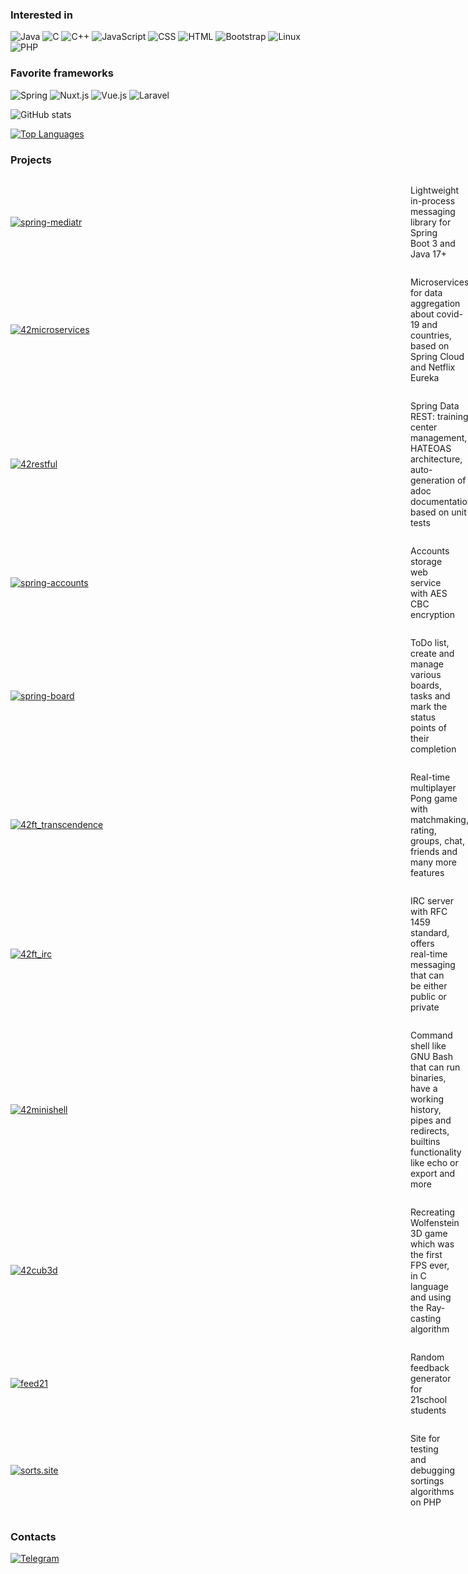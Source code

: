 ### Interested in

![Java](https://img.shields.io/badge/Java-ED8B00?style=for-the-badge&logo=java&logoColor=white)
![C](https://img.shields.io/badge/C-00599C?style=for-the-badge&logo=c&logoColor=white)
![C++](https://img.shields.io/badge/C%2B%2B-00599C?style=for-the-badge&logo=c%2B%2B&logoColor=white)
![JavaScript](https://img.shields.io/badge/JavaScript-F7DF1E?style=for-the-badge&logo=javascript&logoColor=black)
![CSS](https://img.shields.io/badge/CSS-239120?&style=for-the-badge&logo=css3&logoColor=white)
![HTML](https://img.shields.io/badge/HTML-239120?style=for-the-badge&logo=html5&logoColor=white)
![Bootstrap](https://img.shields.io/badge/Bootstrap-563D7C?style=for-the-badge&logo=bootstrap&logoColor=white)
![Linux](https://img.shields.io/badge/Linux-E95420?style=for-the-badge&logo=linux&logoColor=white)
![PHP](https://img.shields.io/badge/PHP-777BB4?style=for-the-badge&logo=php&logoColor=white)

### Favorite frameworks

![Spring](https://img.shields.io/badge/Spring-6DB33F?style=for-the-badge&logo=spring&logoColor=white)
![Nuxt.js](https://img.shields.io/badge/Nuxt.js-35495E?style=for-the-badge&logo=nuxt&logoColor=4FC08D)
![Vue.js](https://img.shields.io/badge/Vue.js-35495E?style=for-the-badge&logo=vue.js&logoColor=4FC08D)
![Laravel](https://img.shields.io/badge/Laravel-FF2D20?style=for-the-badge&logo=laravel&logoColor=white)

![GitHub stats](https://github-readme-stats.vercel.app/api?username=AdmiralXy&show_icons=true&theme=tokyonight)

[![Top Languages](https://github-readme-stats.vercel.app/api/top-langs/?username=AdmiralXy&layout=compact&theme=tokyonight&hide=CSS,Roff,Objective-C,JavaScript)](https://github.com/anuraghazra/github-readme-stats)

### Projects

<div style="display: flex; align-items: center;">
    <a style="min-width: calc(16vh - 10px)" href="https://github.com/AdmiralXy/spring-mediatr">
        <img src="https://img.shields.io/badge/Spring-Mediatr-1?style=for-the-badge&logo=Spring&color=%2393c47d" alt="spring-mediatr">
    </a>
    <p style="padding-left: 10px">Lightweight in-process messaging library for Spring Boot 3 and Java 17+</p>
</div>

<div style="display: flex; align-items: center;">
    <a style="min-width: calc(16vh - 10px)" href="https://github.com/AdmiralXy/42microservices">
        <img src="https://img.shields.io/badge/Microservices-0C1117?style=for-the-badge&logo=IntelliJ%20IDEA&logoColor=4977d9" alt="42microservices">
    </a>
    <p style="padding-left: 10px">Microservices for data aggregation about covid-19 and countries, based on Spring Cloud and Netflix Eureka</p>
</div>

<div style="display: flex; align-items: center;">
    <a style="min-width: calc(16vh - 10px)" href="https://github.com/AdmiralXy/42restful">
        <img src="https://img.shields.io/badge/Restful-0C1117?style=for-the-badge&logo=IntelliJ%20IDEA&logoColor=4977d9" alt="42restful">
    </a>
    <p style="padding-left: 10px">Spring Data REST: training center management, HATEOAS architecture, auto-generation of adoc documentation based on unit tests</p>
</div>

<div style="display: flex; align-items: center;">
    <a style="min-width: calc(16vh - 10px)" href="https://github.com/AdmiralXy/spring-accounts">
        <img src="https://img.shields.io/badge/Spring%20Accounts-0C1117?style=for-the-badge&logo=IntelliJ%20IDEA&logoColor=4977d9" alt="spring-accounts">
    </a>
    <p style="padding-left: 10px">Accounts storage web service with AES CBC encryption</p>
</div>

<div style="display: flex; align-items: center;">
    <a style="min-width: calc(16vh - 10px)" href="https://github.com/AdmiralXy/spring-board">
        <img src="https://img.shields.io/badge/Spring%20Board-0C1117?style=for-the-badge&logo=IntelliJ%20IDEA&logoColor=4977d9" alt="spring-board">
    </a>
    <p style="padding-left: 10px">ToDo list, create and manage various boards, tasks and mark the status points of their completion</p>
</div>

<div style="display: flex; align-items: center;">
    <a style="min-width: calc(16vh - 10px)" href="https://github.com/AdmiralXy/42ft_transcendence">
        <img src="https://img.shields.io/badge/Transcendence-0C1117?style=for-the-badge&logo=NestJS&logoColor=007396" alt="42ft_transcendence">
    </a>
    <p style="padding-left: 10px">Real-time multiplayer Pong game with matchmaking, rating, groups, chat, friends and many more features</p>
</div>

<div style="display: flex; align-items: center;">
    <a style="min-width: calc(16vh - 10px)" href="https://github.com/AdmiralXy/42ft_irc">
        <img src="https://img.shields.io/badge/IRC-0C1117?style=for-the-badge&logo=C%2B%2B&logoColor=007396" alt="42ft_irc">
    </a>
    <p style="padding-left: 10px">IRC server with RFC 1459 standard, offers real-time messaging that can be either public or private</p>
</div>

<div style="display: flex; align-items: center;">
    <a style="min-width: calc(16vh - 10px)" href="https://github.com/AdmiralXy/42minishell">
        <img src="https://img.shields.io/badge/Minishell-0C1117?style=for-the-badge&logo=C&logoColor=5e6cbe" alt="42minishell">
    </a>
    <p style="padding-left: 10px">Command shell like GNU Bash that can run binaries, have a working history, pipes and redirects, builtins functionality like echo or export and more</p>
</div>

<div style="display: flex; align-items: center;">
    <a style="min-width: calc(16vh - 10px)" href="https://github.com/AdmiralXy/42cub3d">
        <img src="https://img.shields.io/badge/42cub3d-0C1117?style=for-the-badge&logo=C&logoColor=5e6cbe" alt="42cub3d">
    </a>
    <p style="padding-left: 10px">Recreating Wolfenstein 3D game which was the first FPS ever, in C language and using the Ray-casting algorithm</p>
</div>

<div style="display: flex; align-items: center;">
    <a style="min-width: calc(16vh - 10px)" href="https://github.com/AdmiralXy/feed21">
        <img src="https://img.shields.io/badge/feed21-0C1117?style=for-the-badge&logo=Vue.js&logoColor=4FC08D" alt="feed21">
    </a>
    <p style="padding-left: 10px">Random feedback generator for 21school students</p>
</div>

<div style="display: flex; align-items: center;">
    <a style="min-width: calc(16vh - 10px)" href="https://github.com/AdmiralXy/sorts.site">
        <img src="https://img.shields.io/badge/sorts.site-0C1117?style=for-the-badge&logo=PHP&logoColor=777BB4" alt="sorts.site">
    </a>
    <p style="padding-left: 10px">Site for testing and debugging sortings algorithms on PHP</p>
</div>

### Contacts

[![Telegram](https://img.shields.io/badge/-Telegram-0C1117?style=flat-square&logo=Telegram&logoColor=0077FF)](https://t.me/mdshack)
